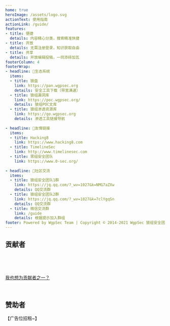 ```yaml
---
home: true
heroImage: /assets/logo.svg
actionText: 使用指南
actionLink: /guide/
features:
- title: 便捷
  details: 内容精心分类，搜索精准快捷
- title: 开放
  details: 无需注册登录，知识获取自由
- title: 共享
  details: 开放编辑投稿，一同添砖加瓦
footerColumn: 4
footerWrap: 
- headline: 🌿生态系统
  items:
  - title: 狼盘
    link: https://pan.wgpsec.org
    details: 安全工具下载（带宽满速）
  - title: 狼组漏洞库
    link: https://poc.wgpsec.org/
    details: 狼组POC文库
  - title: 狼组渗透资源库
    link: https://go.wgpsec.org
    details: 渗透工具链接导航
    
- headline: 🔗友情链接
  items:
  - title: Hacking8
    link: https://www.hacking8.com
  - title: TimelineSec
    link: http://www.timelinesec.com
  - title: 零组安全团队
    link: https://www.0-sec.org/
  
- headline: 💬社区交流
  items:
  - title: 狼组安全团队1群
    link: https://jq.qq.com/?_wv=1027&k=NMG7aZXw
    details: QQ交流群
  - title: 狼组安全团队2群
    link: https://jq.qq.com/?_wv=1027&k=7clYgqSn
    details: QQ交流群
  - title: 微信交流群
    link: /guide
    details: 根据提示加入群组
footer: Powered by WgpSec Team | Copyright © 2014-2021 WgpSec 狼组安全团队
---
```


<a-alert type="warning" message="警告" description="狼组安全团队公开知识库仅可用于安全从业人员或网络安全爱好者查阅资料，所提供的一切信息禁止用于任何非法用途，所产生的后果与狼组安全团队和内容贡献者无关。" showIcon>
</a-alert>

<p></p>

## 贡献者

<p></p>

<a-tooltip placement="bottom">
  <template slot="title">
    wintrysec（温酒）
  </template>
  <a-avatar src="http://img.static.plat.wgpsec.org/wintrysec.jpg" :size="54"/>
</a-tooltip>
&ensp;
<a-tooltip placement="bottom">
  <template slot="title">
    AdianGg
  </template>
  <a-avatar src="http://img.static.plat.wgpsec.org/adian.jpg" :size="54"/>
</a-tooltip> 
&ensp;
<a-tooltip placement="bottom">
  <template slot="title">
    Peiqi
  </template>
  <a-avatar src="http://img.static.plat.wgpsec.org/peiqi.jpg" :size="54"/>
</a-tooltip>  
&ensp;
<a-tooltip placement="bottom">
  <template slot="title">
    AMeng
  </template>
  <a-avatar src="http://img.static.plat.wgpsec.org/Ameng.jpg" :size="54"/>
</a-tooltip> 
&ensp;
<a-tooltip placement="bottom">
  <template slot="title">
    Teamsix
  </template>
  <a-avatar src="http://img.static.plat.wgpsec.org/teamsix.png" :size="54"/>
</a-tooltip> 


<p>&nbsp; </p>  

[我也想为贡献者之一？](/guide/how-to-contribute.html)

<p>&nbsp; </p> 

## 赞助者  

【广告位招租~】

<p></p>

